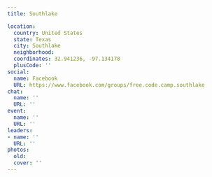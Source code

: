 ```yaml
---
title: Southlake

location:
  country: United States
  state: Texas
  city: Southlake
  neighborhood: 
  coordinates: 32.941236, -97.134178
  plusCode: ''
social:
  name: Facebook
  URL: https://www.facebook.com/groups/free.code.camp.southlake
chat:
  name: ''
  URL: ''
event:
  name: ''
  URL: ''
leaders:
- name: ''
  URL: ''
photos:
  old: 
  cover: ''
---
```

